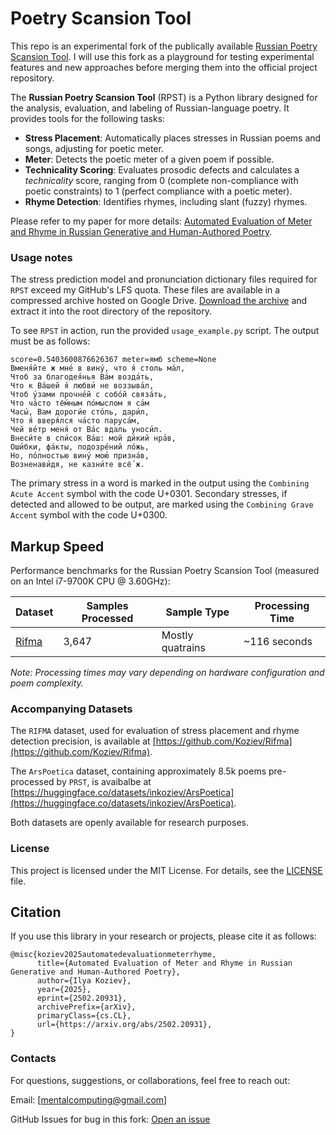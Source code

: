 # Poetry Scansion Tool

This repo is an experimental fork of the publically available [Russian Poetry Scansion Tool](https://github.com/RussianNLP/RussianPoetryScansionTool). I will use this fork as a playground for testing experimental features and new approaches before merging them into the official project repository.

The **Russian Poetry Scansion Tool** (RPST) is a Python library designed for the analysis, evaluation, and labeling of Russian-language poetry. It provides tools for the following tasks:

- **Stress Placement**: Automatically places stresses in Russian poems and songs, adjusting for poetic meter.
- **Meter**: Detects the poetic meter of a given poem if possible.
- **Technicality Scoring**: Evaluates prosodic defects and calculates a *technicality* score, ranging from 0 (complete non-compliance with poetic constraints) to 1 (perfect compliance with a poetic meter).
- **Rhyme Detection**: Identifies rhymes, including slant (fuzzy) rhymes.

Please refer to my paper for more details: [Automated Evaluation of Meter and Rhyme in Russian Generative and Human-Authored Poetry](https://arxiv.org/abs/2502.20931).

### Usage notes

The stress prediction model and pronunciation dictionary files required for `RPST` exceed my GitHub's LFS quota. These files are available in a compressed archive hosted on Google Drive.
[Download the archive](https://drive.google.com/file/d/1ofySC3c8EDTkx2GxDakw6gQJf_y0UUMA) and extract it into the root directory of the repository.

To see `RPST` in action, run the provided `usage_example.py` script. The output must be as follows:

```
score=0.5403600876626367 meter=ямб scheme=None
Вменя́йте ж мне́ в вину́, что я́ столь ма́л,
Чтоб за благодея́нья Ва́м возда́ть,
Что к Ва́шей я́ любви́ не воззыва́л,
Чтоб у́зами прочне́й с собо́й связа́ть,
Что ча́сто тё́мным по́мыслом я са́м
Часы́, Вам дороги́е сто́ль, дари́л,
Что я́ вверя́лся ча́сто паруса́м,
Чей ве́тр меня́ от Ва́с вдаль уноси́л.
Внеси́те в спи́сок Ва́ш: мой ди́кий нра́в,
Оши́бки, фа́кты, подозре́ний ло́жь,
Но, по́лностью вину́ мою́ призна́в,
Возненави́дя, не казни́те всё́ ж.
```

The primary stress in a word is marked in the output using the `Combining Acute Accent` symbol with the code U+0301. Secondary stresses, if detected and allowed to be output, are marked using the `Combining Grave Accent` symbol with the code U+0300.

## Markup Speed

Performance benchmarks for the Russian Poetry Scansion Tool (measured on an Intel i7-9700K CPU @ 3.60GHz):

| Dataset       | Samples Processed | Sample Type       | Processing Time |
|---------------|-------------------|-------------------|-----------------|
| [Rifma](https://github.com/Koziev/Rifma)         | 3,647             | Mostly quatrains  | ~116 seconds    |

*Note: Processing times may vary depending on hardware configuration and poem complexity.*


### Accompanying Datasets

The `RIFMA` dataset, used for evaluation of stress placement and rhyme detection precision, is available at [https://github.com/Koziev/Rifma](https://github.com/Koziev/Rifma).

The `ArsPoetica` dataset, containing approximately 8.5k poems pre-processed by `PRST`, is avaibalbe at [https://huggingface.co/datasets/inkoziev/ArsPoetica](https://huggingface.co/datasets/inkoziev/ArsPoetica).

Both datasets are openly available for research purposes.

### License

This project is licensed under the MIT License. For details, see the [LICENSE](./LICENSE) file.


## Citation

If you use this library in your research or projects, please cite it as follows:

```
@misc{koziev2025automatedevaluationmeterrhyme,
      title={Automated Evaluation of Meter and Rhyme in Russian Generative and Human-Authored Poetry},
      author={Ilya Koziev},
      year={2025},
      eprint={2502.20931},
      archivePrefix={arXiv},
      primaryClass={cs.CL},
      url={https://arxiv.org/abs/2502.20931},
}
```

### Contacts

For questions, suggestions, or collaborations, feel free to reach out:

Email: [mentalcomputing@gmail.com]

GitHub Issues for bug in this fork: [Open an issue](https://github.com/Koziev/RussianPoetryScansionTool/issues)
